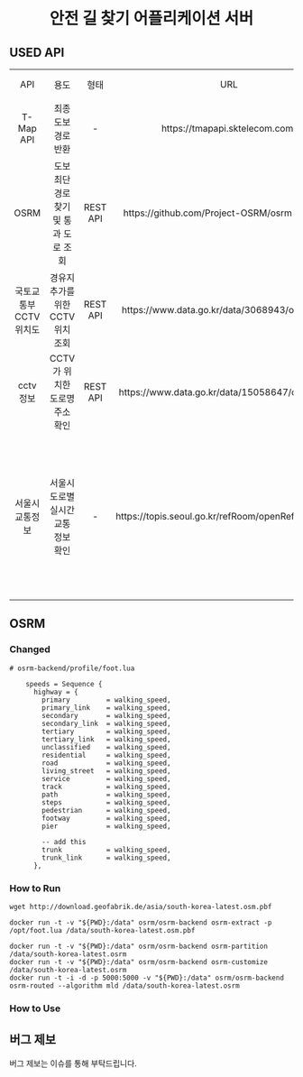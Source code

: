 <div align="center">    
 
# 안전 길 찾기 어플리케이션 서버  
         
</div>
       
## USED API
<table>
  <tr>
    <td align="center">API</a></td>
    <td align="center">용도</td>
    <td align="center">형태</td>
    <td align="center">URL</td>
    <td align="center">비고</td>
  </tr>
    <tr>
    <td align="center">T-Map API</a></td>
    <td align="center"><a>최종 도보 경로 반환</a></td>
    <td align="center"><a>-</a></td>
   <td align="center"><a>https://tmapapi.sktelecom.com/</a></td>
  </tr>
    <tr>
    <td align="center">OSRM</a></td>
    <td align="center"><a>도보 최단 경로 찾기 및 통과 도로 조회</a></td>
    <td align="center"><a>REST API</a></td>
   <td align="center"><a>https://github.com/Project-OSRM/osrm-backend</a></td>
  </tr>
    <tr>
    <td align="center">국토교통부<br>CCTV위치도</a></td>
    <td align="center"><a>경유지 추가를 위한 CCTV 위치 조회</a></td>
    <td align="center"><a>REST API</a></td>
   <td align="center"><a>https://www.data.go.kr/data/3068943/openapi.do</a></td>
  </tr>
    <tr>
    <td align="center">cctv 정보</a></td>
    <td align="center"><a>CCTV가 위치한 도로명 주소 확인</a></td>
    <td align="center"><a>REST API</a></td>
   <td align="center"><a>https://www.data.go.kr/data/15058647/openapi.do</a></td>
   </tr>
     </tr>
    <tr>
    <td align="center">서울시 교통정보</a></td>
    <td align="center"><a>서울시 도로별 실시간 교통 정보 확인</a></td>
    <td align="center"><a>-</a></td>
   <td align="center"><a>https://topis.seoul.go.kr/refRoom/openRefRoom_4.do</a></td>
   <td align="center"><a>현재 최종 사용 후보군이 아님</a></td>
   </tr>
 </table>

## OSRM
### Changed
```
# osrm-backend/profile/foot.lua

    speeds = Sequence {
      highway = {
        primary         = walking_speed,
        primary_link    = walking_speed,
        secondary       = walking_speed,
        secondary_link  = walking_speed,
        tertiary        = walking_speed,
        tertiary_link   = walking_speed,
        unclassified    = walking_speed,
        residential     = walking_speed,
        road            = walking_speed,
        living_street   = walking_speed,
        service         = walking_speed,
        track           = walking_speed,
        path            = walking_speed,
        steps           = walking_speed,
        pedestrian      = walking_speed,
        footway         = walking_speed,
        pier            = walking_speed,

        -- add this
        trunk           = walking_speed,
        trunk_link      = walking_speed,
      },

```
### How to Run
```
wget http://download.geofabrik.de/asia/south-korea-latest.osm.pbf
```

```
docker run -t -v "${PWD}:/data" osrm/osrm-backend osrm-extract -p /opt/foot.lua /data/south-korea-latest.osm.pbf

```


```
docker run -t -v "${PWD}:/data" osrm/osrm-backend osrm-partition /data/south-korea-latest.osrm
docker run -t -v "${PWD}:/data" osrm/osrm-backend osrm-customize /data/south-korea-latest.osrm
docker run -t -i -d -p 5000:5000 -v "${PWD}:/data" osrm/osrm-backend osrm-routed --algorithm mld /data/south-korea-latest.osrm
```
### How to Use


## 버그 제보
버그 제보는 이슈를 통해 부탁드립니다.
